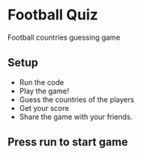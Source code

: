 # Football Quiz
Football countries guessing game
## Setup
- Run the code
- Play the game!
- Guess the countries of the players
- Get your score
- Share the game with your friends.
## Press run to start game


